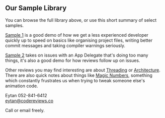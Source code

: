 ## Our Sample Library

You can browse the full library above, or use this short summary of select samples. 

[Sample 1](https://github.com/codereviews/samples/blob/master/1/1.md) is a good demo of how we get a less experienced developer quickly up to speed on basics like organising project files, writing better commit messages and taking compiler warnings seriously. 

[Sample 2](https://github.com/codereviews/samples/blob/master/2/2.md) takes on issues with an App Delegate that's doing too many things, it's also a good demo for how reviews follow up on issues.

Other reviews you may find interesting are about [Threading](https://github.com/codereviews/samples/blob/master/3/3.md) or [Architecture](https://github.com/codereviews/samples/blob/master/4/5.md). There are also quick notes about things like [Magic Numbers](https://github.com/codereviews/samples/blob/master/6/2.md#magic-numbers), something which constantly frustrates us when trying to tweak someone else's animation code. 

Eytan
052-841-6412  
eytan@codereviews.co  

Call or email freely.

